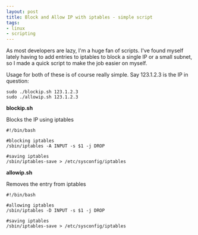 ```yaml
---
layout: post
title: Block and Allow IP with iptables - simple script
tags:
- linux
- scripting
---
```


As most developers are lazy, I'm a huge fan of scripts.  I've found myself lately having to add entries to iptables to block a single IP or a small subnet, so I made a quick script to make the job easier on myself.

Usage for both of these is of course really simple.  Say 123.1.2.3 is the IP in question:

    
    
    sudo ./blockip.sh 123.1.2.3
    sudo ./allowip.sh 123.1.2.3
    



**blockip.sh**

Blocks the IP using iptables

    
    
    #!/bin/bash
    
    #blocking iptables
    /sbin/iptables -A INPUT -s $1 -j DROP
    
    #saving iptables
    /sbin/iptables-save > /etc/sysconfig/iptables
    



**allowip.sh**

Removes the entry from iptables

    
    
    #!/bin/bash
    
    #allowing iptables
    /sbin/iptables -D INPUT -s $1 -j DROP
    
    #saving iptables
    /sbin/iptables-save > /etc/sysconfig/iptables
    

